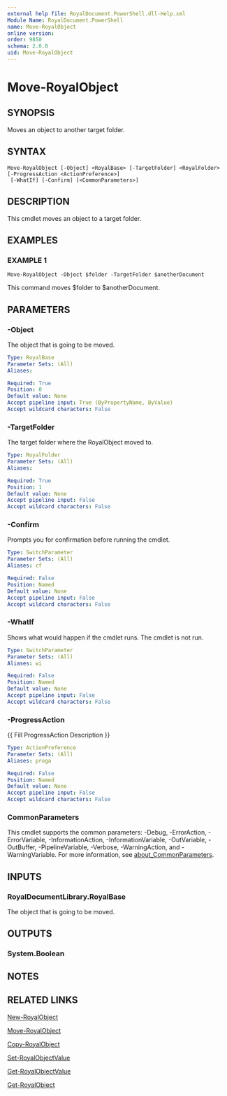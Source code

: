 ```yaml
---
external help file: RoyalDocument.PowerShell.dll-Help.xml
Module Name: RoyalDocument.PowerShell
name: Move-RoyalObject
online version:
order: 9850
schema: 2.0.0
uid: Move-RoyalObject
---
```


# Move-RoyalObject

## SYNOPSIS
Moves an object to another target folder.

## SYNTAX

```
Move-RoyalObject [-Object] <RoyalBase> [-TargetFolder] <RoyalFolder> [-ProgressAction <ActionPreference>]
 [-WhatIf] [-Confirm] [<CommonParameters>]
```

## DESCRIPTION
This cmdlet moves an object to a target folder.

## EXAMPLES

### EXAMPLE 1
```
Move-RoyalObject -Object $folder -TargetFolder $anotherDocument
```

This command moves $folder to $anotherDocument.

## PARAMETERS

### -Object
The object that is going to be moved.

```yaml
Type: RoyalBase
Parameter Sets: (All)
Aliases:

Required: True
Position: 0
Default value: None
Accept pipeline input: True (ByPropertyName, ByValue)
Accept wildcard characters: False
```

### -TargetFolder
The target folder where the RoyalObject moved to.

```yaml
Type: RoyalFolder
Parameter Sets: (All)
Aliases:

Required: True
Position: 1
Default value: None
Accept pipeline input: False
Accept wildcard characters: False
```

### -Confirm
Prompts you for confirmation before running the cmdlet.

```yaml
Type: SwitchParameter
Parameter Sets: (All)
Aliases: cf

Required: False
Position: Named
Default value: None
Accept pipeline input: False
Accept wildcard characters: False
```

### -WhatIf
Shows what would happen if the cmdlet runs.
The cmdlet is not run.

```yaml
Type: SwitchParameter
Parameter Sets: (All)
Aliases: wi

Required: False
Position: Named
Default value: None
Accept pipeline input: False
Accept wildcard characters: False
```

### -ProgressAction
{{ Fill ProgressAction Description }}

```yaml
Type: ActionPreference
Parameter Sets: (All)
Aliases: proga

Required: False
Position: Named
Default value: None
Accept pipeline input: False
Accept wildcard characters: False
```

### CommonParameters
This cmdlet supports the common parameters: -Debug, -ErrorAction, -ErrorVariable, -InformationAction, -InformationVariable, -OutVariable, -OutBuffer, -PipelineVariable, -Verbose, -WarningAction, and -WarningVariable. For more information, see [about_CommonParameters](http://go.microsoft.com/fwlink/?LinkID=113216).

## INPUTS

### RoyalDocumentLibrary.RoyalBase
The object that is going to be moved.

## OUTPUTS

### System.Boolean
## NOTES

## RELATED LINKS

[New-RoyalObject]()

[Move-RoyalObject]()

[Copy-RoyalObject]()

[Set-RoyalObjectValue]()

[Get-RoyalObjectValue]()

[Get-RoyalObject]()

